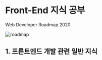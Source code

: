 # Front-End 지식 공부



Web Developer Roadmap 2020

![roadmap](https://github.com/devJang/developer-roadmap/raw/master/img/frontend.png)



## 1. 프론트엔드 개발 관련 일반 지식